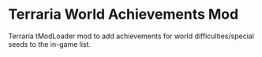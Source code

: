 # Terraria World Achievements Mod

Terraria tModLoader mod to add achievements for world difficulties/special seeds to the in-game list.
